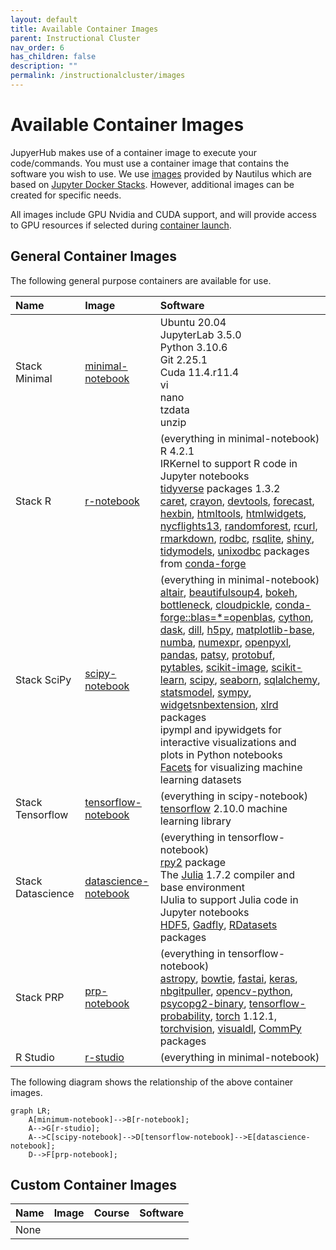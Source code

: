 ```yaml
---
layout: default
title: Available Container Images
parent: Instructional Cluster
nav_order: 6
has_children: false
description: ""
permalink: /instructionalcluster/images
---
```


# Available Container Images

JupyerHub makes use of a container image to execute your code/commands. You must use a container image that contains the software you wish to use. We use [images](https://ucsd-prp.gitlab.io/userdocs/running/sci-img/) provided by Nautilus which are based on [Jupyter Docker Stacks](https://jupyter-docker-stacks.readthedocs.io/en/latest/using/selecting.html#core-stacks). However, additional images can be created for specific needs.

All images include GPU Nvidia and CUDA support, and will provide access to GPU resources if selected during [container launch](/instructionalcluster/students/launchcontainer).

## General Container Images

The following general purpose containers are available for use.

| Name                  | Image               | Software             |
|:----------------------|:--------------------|:---------------------|
| Stack Minimal         | [minimal-notebook](https://gitlab.nrp-nautilus.io/prp/jupyter-stack/-/tree/prp/minimal-notebook) | Ubuntu 20.04<br/>JupyterLab 3.5.0<br/>Python 3.10.6<br/>Git 2.25.1<br/>Cuda 11.4.r11.4<br/>vi<br/>nano<br/>tzdata<br/>unzip |
| Stack R               | [r-notebook](https://gitlab.nrp-nautilus.io/prp/jupyter-stack/-/tree/prp/r-notebook) | (everything in minimal-notebook)<br/>R 4.2.1<br/>IRKernel to support R code in Jupyter notebooks<br/>[tidyverse](https://www.tidyverse.org/) packages 1.3.2<br/>[caret](https://topepo.github.io/caret/index.html), [crayon](https://cran.r-project.org/web/packages/crayon/index.html), [devtools](https://cran.r-project.org/web/packages/devtools/index.html), [forecast](https://cran.r-project.org/web/packages/forecast/index.html), [hexbin](https://cran.r-project.org/web/packages/hexbin/index.html), [htmltools](https://cran.r-project.org/web/packages/htmltools/index.html), [htmlwidgets](https://www.htmlwidgets.org/), [nycflights13](https://cran.r-project.org/web/packages/nycflights13/index.html), [randomforest](https://cran.r-project.org/web/packages/randomForest/index.html), [rcurl](https://cran.r-project.org/web/packages/RCurl/index.html), [rmarkdown](https://rmarkdown.rstudio.com/), [rodbc](https://cran.r-project.org/web/packages/RODBC/index.html), [rsqlite](https://cran.r-project.org/web/packages/RSQLite/index.html), [shiny](https://shiny.rstudio.com/), [tidymodels](https://www.tidymodels.org/), [unixodbc](http://www.unixodbc.org/) packages from [conda-forge](https://conda-forge.org/feedstock-outputs/index.html) |
| Stack SciPy           | [scipy-notebook](https://gitlab.nrp-nautilus.io/prp/jupyter-stack/-/tree/prp/scipy-notebook) | (everything in minimal-notebook)<br/>[altair](https://altair-viz.github.io/), [beautifulsoup4](https://www.crummy.com/software/BeautifulSoup/), [bokeh](https://docs.bokeh.org/en/latest/), [bottleneck](https://bottleneck.readthedocs.io/en/latest/), [cloudpickle](https://github.com/cloudpipe/cloudpickle), [conda-forge::blas=*=openblas](https://www.openblas.net/), [cython](https://cython.org/), [dask](https://www.dask.org/), [dill](https://pypi.org/project/dill/), [h5py](https://www.h5py.org/), [matplotlib-base](https://matplotlib.org/), [numba](https://numba.pydata.org/), [numexpr](https://github.com/pydata/numexpr), [openpyxl](https://openpyxl.readthedocs.io/en/stable/), [pandas](https://pandas.pydata.org/), [patsy](https://patsy.readthedocs.io/en/latest/), [protobuf](https://developers.google.com/protocol-buffers/docs/pythontutorial), [pytables](https://www.pytables.org/), [scikit-image](https://scikit-image.org/), [scikit-learn](https://scikit-learn.org/stable/), [scipy](https://scipy.org/), [seaborn](https://seaborn.pydata.org/), [sqlalchemy](https://www.sqlalchemy.org/), [statsmodel](https://www.statsmodels.org/stable/index.html), [sympy](https://www.sympy.org/en/index.html), [widgetsnbextension](https://ipywidgets.readthedocs.io/en/latest/user_install.html#installing-in-classic-jupyter-notebook), [xlrd](https://www.python-excel.org/) packages<br/>ipympl and ipywidgets for interactive visualizations and plots in Python notebooks<br/>[Facets](https://github.com/PAIR-code/facets) for visualizing machine learning datasets |
| Stack Tensorflow      | [tensorflow-notebook](https://gitlab.nrp-nautilus.io/prp/jupyter-stack/-/tree/prp/tensorflow-notebook) | (everything in scipy-notebook)<br/>[tensorflow](https://www.tensorflow.org/) 2.10.0 machine learning library |
| Stack Datascience     | [datascience-notebook](https://gitlab.nrp-nautilus.io/prp/jupyter-stack/-/tree/prp/datascience-notebook) | (everything in tensorflow-notebook)<br/>[rpy2](https://rpy2.github.io/doc/latest/html/index.html) package<br/>The [Julia](https://julialang.org/) 1.7.2 compiler and base environment<br/>IJulia to support Julia code in Jupyter notebooks<br/>[HDF5](https://github.com/JuliaIO/HDF5.jl), [Gadfly](https://gadflyjl.org/stable/), [RDatasets](https://github.com/JuliaStats/RDatasets.jl) packages |
| Stack PRP             | [prp-notebook](https://gitlab.nrp-nautilus.io/prp/jupyter-stack/-/tree/prp/prp-notebook) | (everything in tensorflow-notebook)<br/>[astropy](https://pypi.org/project/astropy/), [bowtie](https://pypi.org/project/bowtie/), [fastai](https://pypi.org/project/fastai/), [keras](https://pypi.org/project/keras/), [nbgitpuller](https://pypi.org/project/nbgitpuller/), [opencv-python](https://pypi.org/project/opencv-python/), [psycopg2-binary](https://pypi.org/project/psycopg2-binary/), [tensorflow-probability](https://pypi.org/project/tensorflow-probability/), [torch](https://pypi.org/project/torch/) 1.12.1, [torchvision](https://pypi.org/project/torchvision/), [visualdl](https://pypi.org/project/visualdl/), [CommPy](https://github.com/veeresht/CommPy) packages |
| R Studio              | [r-studio](https://gitlab.nrp-nautilus.io/prp/jupyter-stack/-/tree/prp/r-studio-notebook) | (everything in minimal-notebook)<br/> |

The following diagram shows the relationship of the above container images.

```mermaid
graph LR;
    A[minimum-notebook]-->B[r-notebook];
    A-->G[r-studio];
    A-->C[scipy-notebook]-->D[tensorflow-notebook]-->E[datascience-notebook];
    D-->F[prp-notebook];
```

## Custom Container Images

| Name                  | Image               | Course         | Software             |
|:----------------------|:--------------------|:---------------|:---------------------|
| None                  |                     |                |                      |
